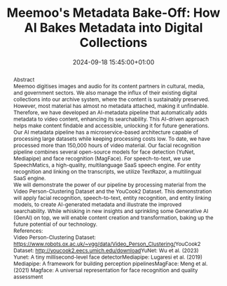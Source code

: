 ---
abstract: '## Abstract

  Meemoo digitises images and audio for its content partners in cultural, media, and
  government sectors. We also manage the influx of their existing digital collections
  into our archive system, where the content is sustainably preserved. However, most
  material has almost no metadata attached, making it unfindable. Therefore, we have
  developed an AI-metadata pipeline that automatically adds metadata to video content,
  enhancing its searchability. This AI-driven approach helps make content findable
  and accessible, unlocking it for future generations.


  Our AI metadata pipeline has a microservice-based architecture capable of processing
  large datasets while keeping processing costs low. To date, we have processed more
  than 150,000 hours of video material. Our facial recognition pipeline combines several
  open-source models for face detection (YuNet, Mediapipe) and face recognition (MagFace).
  For speech-to-text, we use SpeechMatics, a high-quality, multilanguage SaaS speech
  engine. For entity recognition and linking on the transcripts, we utilize TextRazor,
  a multilingual SaaS engine.


  We will demonstrate the power of our pipeline by processing material from the Video
  Person-Clustering Dataset and the YouCook2 Dataset. This demonstration will apply
  facial recognition, speech-to-text, entity recognition, and entity linking models,
  to create AI-generated metadata and illustrate the improved searchability. While
  whisking in new insights and sprinkling some Generative AI (GenAI) on top, we will
  enable content creation and transformation, baking up the future potential of our
  technology.


  ## References:

  - Video Person-Clustering Dataset: https://www.robots.ox.ac.uk/~vgg/data/Video_Person_Clustering/

  - YouCook2 Dataset: http://youcook2.eecs.umich.edu/download

  - YuNet: Wu et al. (2023) Yunet: A tiny millisecond-level face detector

  - Mediapipe: Lugaresi et al. (2019) Mediapipe: A framework for building perception
  pipelines

  - MagFace: Meng et al. (2021) Magface: A universal representation for face recognition
  and quality assessment'
creators:
- Alec Hantson
- ' Matthias Priem'
- ' Peter Vanden Berghe'
date: 2024-09-18 15:45:00+01:00
document_url: null
grand_parent: iPRES
institutions: []
keywords:
- metadata standards and implementation
- from document to data
landing_page_url: ''
language: eng
layout: publication
license: Creative Commons Zero (CC0-1.0)
notes_url: https://docs.google.com/document/d/1tm1sitP5zYVYM6s5NoVLPnb0qA0Zyc-Nx0HOj5APixU/edit#heading=h.aar4tupij1po
parent: iPRES 2024
publication_type: tool demo
size: null
slides_url: ''
source_name: iPRES
stream_url: https://www.archief.vlaanderen.be/archief/records/dossiers/5acb210228ce4315ae650812d056a482329eb83ed2dc42398a51505dc153be81/documents/4d45be085fff4ea5afe21bd5121530e941e01b90f3204f9cb130fb3682839751
title: 'Meemoo''s Metadata Bake-Off: How AI Bakes Metadata into Digital Collections'
year: 2024
---